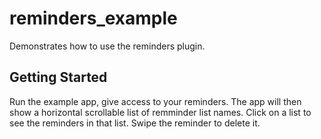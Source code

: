 # reminders_example

Demonstrates how to use the reminders plugin.

## Getting Started

Run the example app, give access to your reminders. The app will then show a horizontal scrollable list of remminder list names. Click on a list to see the reminders in that list. Swipe the reminder to delete it.